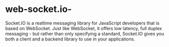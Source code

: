 # web-socket.io-
Socket.IO is a realtime messaging library for JavaScript developers that is based on WebSocket. Just like WebSocket, it offers low latency, full duplex messaging - but rather than only specifying a standard, Socket.IO gives you both a client and a backend library to use in your applications.
